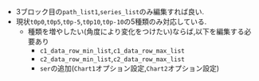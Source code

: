 - 3ブロック目の`path_list1`,`series_list`のみ編集すれば良い.
- 現状`t0p0`,`t0p5`,`t0p-5`,`t0p10`,`t0p-10`の5種類のみ対応している.
  - 種類を増やしたい(角度により変化をつけたい)ならば,以下を編集する必要あり
    - `c1_data_row_min_list`,`c1_data_row_max_list`
    - `c2_data_row_min_list`,`c2_data_row_max_list`
    - `ser`の追加(`Chart1`オプション設定,`Chart2`オプション設定)